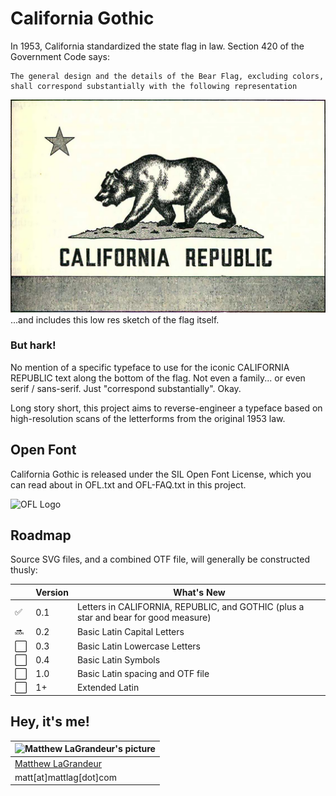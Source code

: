 # California Gothic
In 1953, California standardized the state flag in law.  Section 420 of the Government Code says:

```
The general design and the details of the Bear Flag, excluding colors, 
shall correspond substantially with the following representation
```
![California Flag](https://raw.githubusercontent.com/mattlag/California-Gothic/master/California_Flag.png)
...and includes this low res sketch of the flag itself.  

### But hark!
No mention of a specific typeface to use for the iconic CALIFORNIA REPUBLIC text along the bottom of the flag.  Not even a family... or even serif / sans-serif.  Just "correspond substantially". Okay.

Long story short, this project aims to reverse-engineer a typeface based on high-resolution scans
of the letterforms from the original 1953 law.


## Open Font 
California Gothic is released under the SIL Open Font License, which you can read about in OFL.txt and 
OFL-FAQ.txt in this project.

![OFL Logo](https://scripts.sil.org/cms/sites/nrsi/media/OFL_logo_circ_color.png) 


## Roadmap
Source SVG files, and a combined OTF file, will generally be constructed thusly:

| | Version | What's New |
| --- | --- | --- |
| :white_check_mark: | 0.1 | Letters in CALIFORNIA, REPUBLIC, and GOTHIC (plus a star and bear for good measure) |
| :soon: | 0.2 | Basic Latin Capital Letters |
| :white_large_square: | 0.3 | Basic Latin Lowercase Letters |
| :white_large_square: | 0.4 | Basic Latin Symbols |
| :white_large_square: | 1.0 | Basic Latin spacing and OTF file |
| :white_large_square: | 1+ | Extended Latin | 

## Hey, it's me!
| ![Matthew LaGrandeur's picture](https://1.gravatar.com/avatar/f6f7b963adc54db7e713d7bd5f4903ec?s=70) |
|---|
| [Matthew LaGrandeur](http://mattlag.com/) |
| matt[at]mattlag[dot]com |
